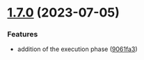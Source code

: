 # [1.7.0](https://github.com/gravitee-io/gravitee-policy-transformqueryparams/compare/1.6.0...1.7.0) (2023-07-05)


### Features

* addition of the execution phase ([9061fa3](https://github.com/gravitee-io/gravitee-policy-transformqueryparams/commit/9061fa36f18948a03fa57abce95b509576703264))
